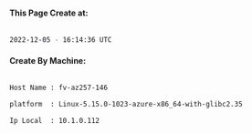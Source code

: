 
   
#### This Page Create at:

```bash

2022-12-05 - 16:14:36 UTC

```

#### Create By Machine:

```bash

Host Name : fv-az257-146

platform  : Linux-5.15.0-1023-azure-x86_64-with-glibc2.35

Ip Local  : 10.1.0.112

```

